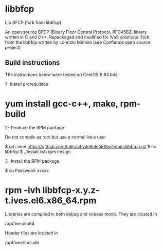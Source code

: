 # libbfcp
Lib BFCP (fork from libbfcp)

An open source BFCP (Binary Floor Control Protocol, RFC4582) library written in C
and C++. Repackaged and modified for IVeS solutions. Fork from the libbfcp written
by Lorenzo Miniero (see Confiance open source project)


## Build instructions

The instructions below were tested on CentOS 6 64 bits.

1- Install prerequistes

  # yum install gcc-c++, make, rpm-build


2- Produce the RPM package

Do not compile as root but use a normal linux user

   $ git clone https://github.com/InteractiviteVideoEtSystemes/libbfcp.git
   $ cd libbfcp
   $ ./install.ksh rpm nosign

3- Install the RPM package

  $ su
  Password: xxxxx
  # rpm -ivh libbfcp-x.y.z-t.ives.el6.x86_64.rpm

Libraries are compiled in both debug and release mode. They are located in

/opt/ives/lib64

Header files are located in 

/opt/ives/include
